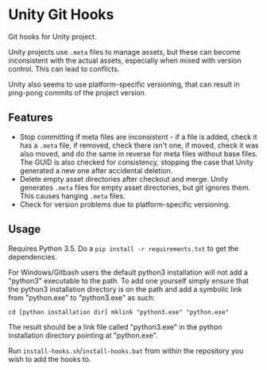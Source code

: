 # Unity Git Hooks

Git hooks for Unity project.

Unity projects use `.meta` files to manage assets, but these can become inconsistent with the actual assets, especially
when mixed with version control. This can lead to conflicts.

Unity also seems to use platform-specific versioning, that can result in ping-pong commits of the project version.

## Features

- Stop committing if meta files are inconsistent - if a file is added, check it has a `.meta` file, if removed, check
  there isn't one, if moved, check it was also moved, and do the same in reverse for meta files without base files.
  The GUID is also checked for consistency, stopping the case that Unity generated a new one after accidental deletion.
- Delete empty asset directories after checkout and merge. Unity generates `.meta` files for empty asset directories,
  but git ignores them. This causes hanging `.meta` files.
- Check for version problems due to platform-specific versioning.

## Usage

Requires Python 3.5. Do a `pip install -r requirements.txt` to get the dependencies.

For Windows/Gitbash users the default python3 installation will not add a "python3" executable to the path. To add one
yourself simply ensure that the python3 installation directory is on the path and add a symbolic link from "python.exe"
to "python3.exe" as such:

`cd [python installation dir]
mklink "python3.exe" "python.exe"`

The result should be a link file called "python3.exe" in the python installation directory pointing at "python.exe".

Run `install-hooks.sh`/`install-hooks.bat` from within the repository you wish to add the hooks to.
